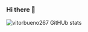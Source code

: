 ### Hi there 👋

![vitorbueno267 GitHUb stats](https://github-readme-stats.vercel.app/api?username=vitorbueno267&show_icons=true&theme=tokyonight)
